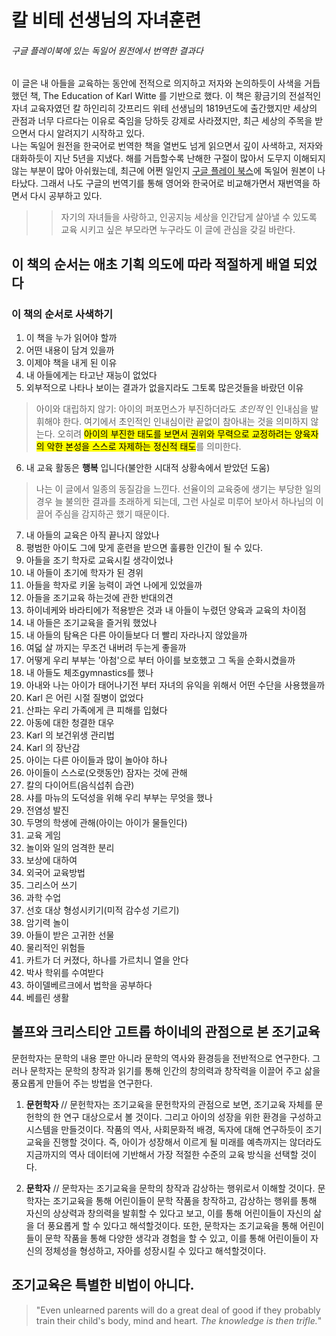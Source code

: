 # 칼 비테 선생님의 자녀훈련
###### 구글 플레이북에 있는 독일어 원전에서 번역한 결과다  
이 글은 내 아들을 교육하는 동안에 전적으로 의지하고 저자와 논의하듯이 사색을 거듭했던 책, The Education of Karl Witte 를 기반으로 했다. 이 책은 황금기의 전설적인 자녀 교육자였던 칼 하인리히 갓프리드 위테 선생님의 1819년도에 출간했지만 세상의 관점과 너무 다르다는 이유로 죽임을 당하듯 강제로 사라졌지만, 최근 세상의 주목을 받으면서 다시 알려지기 시작하고 있다.  
나는 독일어 원전을 한국어로 번역한 책을 열번도 넘게 읽으면서 깊이 사색하고, 저자와 대화하듯이 지난 5년을 지냈다. 해를 거듭할수록 난해한 구절이 많아서 도무지 이해되지 않는 부분이 많아 아쉬웠는데, 최근에 어쩐 일인지 [구글 플레이 북스](https://play.google.com/store/books)에 독일어 원본이 나타났다. 그래서 나도 구글의 번역기를 통해 영어와 한국어로 비교해가면서 재번역을 하면서 다시 공부하고 있다.  

>> 자기의 자녀들을 사랑하고, 인공지능 세상을 인간답게 살아낼 수 있도록 교육 시키고 싶은 부모라면 누구라도 이 글에 관심을 갖길 바란다. 


## 이 책의 순서는 애초 기획 의도에 따라 적절하게 배열 되었다
### 이 책의 순서로 사색하기
1. 이 책을 누가 읽어야 할까 
2. 어떤 내용이 담겨 있을까
3. 이제야 책을 내게 된 이유
4. 내 아들에게는 타고난 재능이 없었다
5. 외부적으로 나타나 보이는 결과가 없을지라도 그토록 많은것들을 바랐던 이유  
> 아이와 대립하지 않기: 아이의 퍼포먼스가 부진하더라도 *초인적* 인 인내심을 발휘해야 한다. 여기에서 초인적인 인내심이란 끝없이 참아내는 것을 의미하지 않는다. 오히려 <mark>아이의 부진한 태도를 보면서 권위와 무력으로 교정하려는 양육자의 악한 본성을 스스로 자제하는 정신적 태도</mark>를 의미한다. 
6. 내 교육 활동은 **행복** 입니다(불안한 시대적 상황속에서 받았던 도움)
> 나는 이 글에서 일종의 동질감을 느낀다. 선율이의 교육중에 생기는 부당한 일의 경우 늘 불의한 결과를 초래하게 되는데, 그런 사실로 미루어 보아서 하나님의 이끌어 주심을 감지하곤 했기 때문이다. 
7. 내 아들의 교육은 아직 끝나지 않았나
8. 평범한 아이도 그에 맞게 훈련을 받으면 훌륭한 인간이 될 수 있다.
9. 아들을 조기 학자로 교육시킬 생각이었나
10. 내 아들이 초기에 학자가 된 경위
11. 아들을 학자로 키울 능력이 과연 나에게 있었을까
12. 아들을 조기교육 하는것에 관한 반대의견
13. 하이네케와 바라티에가 적용받은 것과 내 아들이 누렸던 양육과 교육의 차이점
14. 내 아들은 조기교육을 즐거워 했었나
15. 내 아들의 탐욕은 다른 아이들보다 더 빨리 자라나지 않았을까
16. 여덟 살 까지는 무조건 내버려 두는게 좋을까
17. 어떻게 우리 부부는 '아첨'으로 부터 아이를 보호했고 그 독을 순화시켰을까
18. 내 아들도 체조gymnastics를 했나
19. 아내와 나는 아이가 태어나기전 부터 자녀의 유익을 위해서 어떤 수단을 사용했을까
20. Karl 은 어린 시절 질병이 없었다
21. 산파는 우리 가족에게 큰 피해를 입혔다
22. 아동에 대한 청결한 대우
23. Karl 의 보건위생 관리법
24. Karl 의 장난감
25. 아이는 다른 아이들과 많이 놀아야 하나
26. 아이들이 스스로(오랫동안) 잠자는 것에 관해
27. 칼의 다이어트(음식섭취 습관)
28. 샤를 마뉴의 도덕성을 위해 우리 부부는 무엇을 했나
29. 전염성 발진
30. 두명의 학생에 관해(아이는 아이가 물들인다)
31. 교육 게임
32. 놀이와 일의 엄격한 분리
33. 보상에 대하여
34. 외국어 교육방법
35. 그리스어 쓰기
36. 과학 수업
37. 선호 대상 형성시키기(미적 감수성 기르기)
38. 암기력 놀이
39. 아들이 받은 고귀한 선물
40. 물리적인 위험들
41. 카트가 더 커졌다, 하나를 가르치니 열을 안다 
42. 박사 학위를 수여받다
43. 하이델베르크에서 법학을 공부하다
44. 베를린 생활

## 볼프와 크리스티안 고트롭 하이네의 관점으로 본 조기교육
문헌학자는 문학의 내용 뿐만 아니라 문학의 역사와 환경등을 전반적으로 연구한다. 그러나 문학자는 문학의 창작과 읽기를 통해 인간의 창의력과 창작력을 이끌어 주고 삶을 풍요롭게 만들어 주는 방법을 연구한다. 

1. **문헌학자** //
문헌학자는 조기교육을 문헌학자의 관점으로 보면, 조기교육 자체를 문헌학의 한 연구 대상으로서 볼 것이다. 그리고 아이의 성장을 위한 환경을 구성하고 시스템을 만들것이다. 작품의 역사, 사회문화적 배경, 독자에 대해 연구하듯이 조기교육을 진행할 것이다. 즉, 아이가 성장해서 이르게 될 미래를 예측까지는 않더라도 지금까지의 역사 데이터에 기반해서 가장 적절한 수준의 교육 방식을 선택할 것이다. 

2. **문학자** //
문학자는 조기교육을 문학의 창작과 감상하는 행위로서 이해할 것이다. 문학자는 조기교육을 통해 어린이들이 문학 작품을 창작하고, 감상하는 행위를 통해 자신의 상상력과 창의력을 발휘할 수 있다고 보고, 이를 통해 어린이들이 자신의 삶을 더 풍요롭게 할 수 있다고 해석할것이다. 또한, 문학자는 조기교육을 통해 어린이들이 문학 작품을 통해 다양한 생각과 경험을 할 수 있고, 이를 통해 어린이들이 자신의 정체성을 형성하고, 자아를 성장시킬 수 있다고 해석할것이다.

## 조기교육은 특별한 비법이 아니다.
> "Even unlearned parents will do a great deal of good if they probably train their child's body, mind and heart. *The knowledge is then trifle.*"